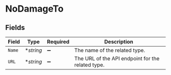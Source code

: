 # NoDamageTo


## Fields

| Field                                             | Type                                              | Required                                          | Description                                       |
| ------------------------------------------------- | ------------------------------------------------- | ------------------------------------------------- | ------------------------------------------------- |
| `Name`                                            | **string*                                         | :heavy_minus_sign:                                | The name of the related type.                     |
| `URL`                                             | **string*                                         | :heavy_minus_sign:                                | The URL of the API endpoint for the related type. |